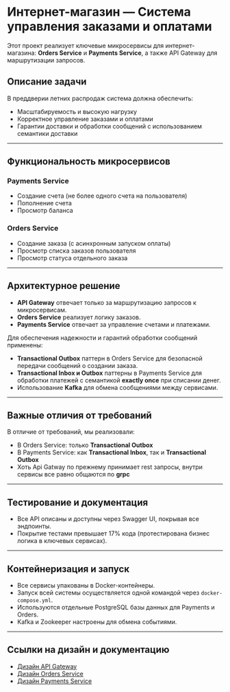 # Интернет-магазин — Система управления заказами и оплатами

Этот проект реализует ключевые микросервисы для интернет-магазина: **Orders Service** и **Payments Service**, а также API Gateway для маршрутизации запросов.

## Описание задачи

В преддверии летних распродаж система должна обеспечить:

- Масштабируемость и высокую нагрузку
- Корректное управление заказами и оплатами
- Гарантии доставки и обработки сообщений с использованием семантики доставки

---

## Функциональность микросервисов

### Payments Service

- Создание счета (не более одного счета на пользователя)
- Пополнение счета
- Просмотр баланса

### Orders Service

- Создание заказа (с асинхронным запуском оплаты)
- Просмотр списка заказов пользователя
- Просмотр статуса отдельного заказа

---

## Архитектурное решение

- **API Gateway** отвечает только за маршрутизацию запросов к микросервисам.
- **Orders Service** реализует логику заказов.
- **Payments Service** отвечает за управление счетами и платежами.

Для обеспечения надежности и гарантий обработки сообщений применены:

- **Transactional Outbox** паттерн в Orders Service для безопасной передачи сообщений о создании заказа.
- **Transactional Inbox и Outbox** паттерны в Payments Service для обработки платежей с семантикой **exactly once** при списании денег.
- Использование **Kafka** для обмена сообщениями между сервисами.

---

## Важные отличия от требований

В отличие от требований, мы реализовали:

- В Orders Service: только **Transactional Outbox**
- В Payments Service: как **Transactional Inbox**, так и **Transactional Outbox**
- Хоть Api Gatway по прежнему принимает rest запросы, внутри сервисы все равно общаются по **grpc**

---

## Тестирование и документация

- Все API описаны и доступны через Swagger UI, покрывая все эндпоинты.
- Покрытие тестами превышает 17% кода (протестирована бизнес логика в ключевых сервисах).

---

## Контейнеризация и запуск

- Все сервисы упакованы в Docker-контейнеры.
- Запуск всей системы осуществляется одной командой через `docker-compose.yml`.
- Используются отдельные PostgreSQL базы данных для Payments и Orders.
- Kafka и Zookeeper настроены для обмена событиями.

---

## Ссылки на дизайн и документацию

- [Дизайн API Gateway](./api-gateway/design.md)
- [Дизайн Orders Service](./orders-service/design.md)
- [Дизайн Payments Service](./payments-service/design.md)
